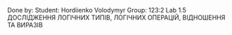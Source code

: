 Done by:
Student: Hordiienko Volodymyr
Group: 123:2
Lab 1.5 ДОСЛІДЖЕННЯ ЛОГІЧНИХ ТИПІВ, ЛОГІЧНИХ ОПЕРАЦІЙ, ВІДНОШЕННЯ ТА ВИРАЗІВ
